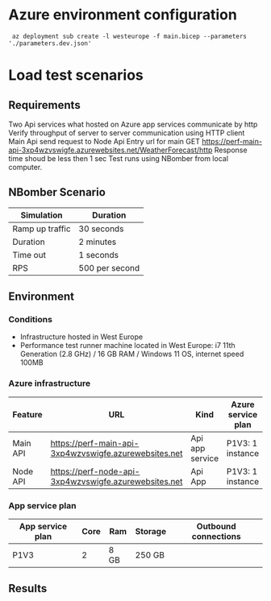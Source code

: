 # Azure environment configuration
```
 az deployment sub create -l westeurope -f main.bicep --parameters './parameters.dev.json'
 ```

# Load test scenarios
## Requirements
Two Api services what hosted on Azure app services communicate by http   
Verify throughput of server to server communication using HTTP client Main Api send request to Node Api 
Entry url for main 
GET https://perf-main-api-3xp4wzvswigfe.azurewebsites.net/WeatherForecast/http
Response time shoud be less then 1 sec
Test runs using NBomber from local computer.


## NBomber Scenario
| Simulation      | Duration     |
| --------------- | ------------ |
| Ramp up traffic | 30 seconds    |
| Duration        | 2 minutes    |
| Time out        | 1 seconds   |
| RPS             | 500 per second |

## Environment

### Conditions

* Infrastructure hosted in West Europe
* Performance test runner machine located in West Europe: i7 11th Generation (2.8 GHz) / 16 GB RAM / Windows 11 OS, internet speed 100MB

### Azure infrastructure
| Feature                               | URL                                                              | Kind                      | Azure service plan                             | Third party | Comment                 |
| ------------------------------------- | ---------------------------------------------------------------- | ------------------------- | ---------------------------------------------- | ----------- | ----------------------- |
| Main API                      | https://perf-main-api-3xp4wzvswigfe.azurewebsites.net       | Api app service           | P1V3: 1 instance       |             |                         |  
| Node API                     | https://perf-node-api-3xp4wzvswigfe.azurewebsites.net         | Api App                   | P1V3: 1 instance             |             |                         |


### App service plan

| App service plan | Core | Ram     | Storage | Outbound connections |
| ---------------- | ---- | ------- | ------- | -------------------- |
| P1V3             | 2    | 8 GB | 250 GB   |                     |


## Results


